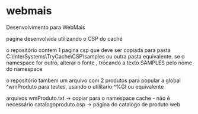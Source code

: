 # webmais
Desenvolvimento para WebMais

página desenvolvida utilizando o CSP do caché

o repositório contem 1 pagina csp que deve ser copiada para pasta C:\InterSystems\TryCache\CSP\samples
ou outra pasta equivalente.
se o namespace for outro, alterar o fonte , trocando a texto SAMPLES pelo nome do namespace

o repositório tambem um arquivo com 2 produtos para popular a global ^wmProduto para testes, usando o utilitario ^%GI ou equivalente

arquivos 
wmProduto.txt   ->   copiar para o namespace cache - não é necessário
catalogoproduto.csp    ->   página do catalogo de produto web


